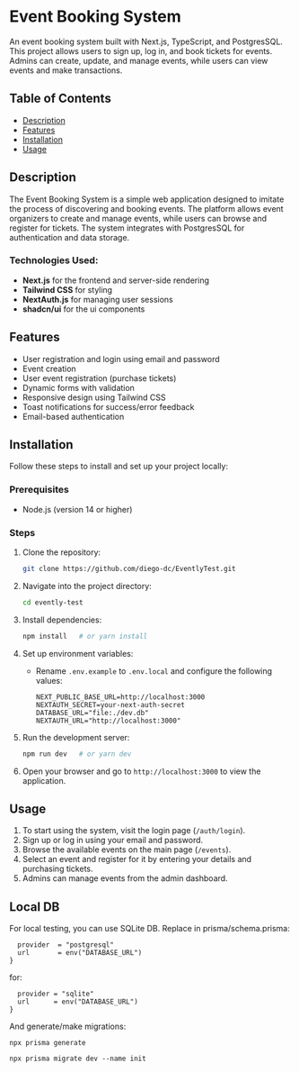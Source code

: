 # Event Booking System

An event booking system built with Next.js, TypeScript, and PostgresSQL. This project allows users to sign up, log in, and book tickets for events. Admins can create, update, and manage events, while users can view events and make transactions.

## Table of Contents

- [Description](#description)
- [Features](#features)
- [Installation](#installation)
- [Usage](#usage)

## Description

The Event Booking System is a simple web application designed to imitate the process of discovering and booking events. The platform allows event organizers to create and manage events, while users can browse and register for tickets. The system integrates with PostgresSQL for authentication and data storage.

### Technologies Used:

- **Next.js** for the frontend and server-side rendering
- **Tailwind CSS** for styling
- **NextAuth.js** for managing user sessions
- **shadcn/ui** for the ui components

## Features

- User registration and login using email and password
- Event creation
- User event registration (purchase tickets)
- Dynamic forms with validation
- Responsive design using Tailwind CSS
- Toast notifications for success/error feedback
- Email-based authentication

## Installation

Follow these steps to install and set up your project locally:

### Prerequisites

- Node.js (version 14 or higher)

### Steps

1. Clone the repository:
   ```bash
   git clone https://github.com/diego-dc/EventlyTest.git
   ```
2. Navigate into the project directory:
   ```bash
   cd evently-test
   ```
3. Install dependencies:
   ```bash
   npm install   # or yarn install
   ```
4. Set up environment variables:

   - Rename `.env.example` to `.env.local` and configure the following values:
     ```
     NEXT_PUBLIC_BASE_URL=http://localhost:3000
     NEXTAUTH_SECRET=your-next-auth-secret
     DATABASE_URL="file:./dev.db"
     NEXTAUTH_URL="http://localhost:3000"
     ```

5. Run the development server:
   ```bash
   npm run dev   # or yarn dev
   ```
6. Open your browser and go to `http://localhost:3000` to view the application.

## Usage

1. To start using the system, visit the login page (`/auth/login`).
2. Sign up or log in using your email and password.
3. Browse the available events on the main page (`/events`).
4. Select an event and register for it by entering your details and purchasing tickets.
5. Admins can manage events from the admin dashboard.

## Local DB

For local testing, you can use SQLite DB. Replace in prisma/schema.prisma:

```datasource db {
  provider  = "postgresql"
  url  	    = env("DATABASE_URL")
}
```

for:

```datasource db {
  provider = "sqlite"
  url      = env("DATABASE_URL")
}
```

And generate/make migrations:

`npx prisma generate `

`npx prisma migrate dev --name init`
